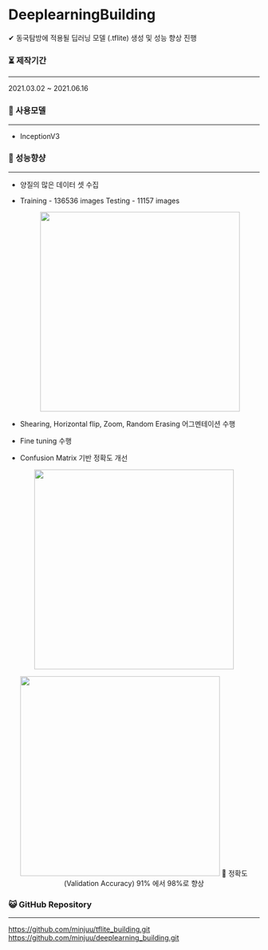 # DeeplearningBuilding


✔ 동국탐방에 적용될 딥러닝 모델 (.tflite) 생성 및 성능 향상 진행<br>



### ⏳ 제작기간

------

2021.03.02 ~ 2021.06.16<br>




### 💫 사용모델

------

- InceptionV3


### 🥇 성능향샹

------

- 양질의 많은 데이터 셋 수집
- 
  Training - 136536 images 
  Testing - 11157 images
    <p style="text-align: center;">
    <img src="https://user-images.githubusercontent.com/57933061/125451044-04712e0d-f62e-41db-80ae-ded27b01e7e4.png" width="400" float = "center">
  </p>

- Shearing, Horizontal flip, Zoom, Random Erasing 어그멘테이션 수행
- Fine tuning 수행

- Confusion Matrix 기반 정확도 개선
<p style="text-align: center;">
    <img src="https://user-images.githubusercontent.com/57933061/125451792-e3b4aeea-1603-42f3-9b71-57c39384a1b1.png" width="400" float = "center">
  </p>

<p style="text-align: center;">
    <img src="https://user-images.githubusercontent.com/57933061/125451642-81a0ccc6-f3ed-44ec-96de-2f1493ee15b8.png" width="400" float = "center">
🔴 정확도(Validation Accuracy) 91% 에서 98%로 향상<br>

  </p>




### 😺 GitHub Repository

------

https://github.com/minjuu/tflite_building.git<br>
https://github.com/minjuu/deeplearning_building.git





